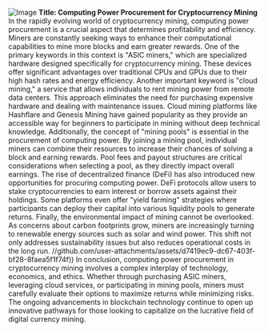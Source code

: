 
![Image](https://github.com/user-attachments/assets/4a25d116-2220-4385-b08e-f287af8fcbc4)
**Title: Computing Power Procurement for Cryptocurrency Mining**
In the rapidly evolving world of cryptocurrency mining, computing power procurement is a crucial aspect that determines profitability and efficiency. Miners are constantly seeking ways to enhance their computational capabilities to mine more blocks and earn greater rewards. One of the primary keywords in this context is "ASIC miners," which are specialized hardware designed specifically for cryptocurrency mining. These devices offer significant advantages over traditional CPUs and GPUs due to their high hash rates and energy efficiency.
Another important keyword is "cloud mining," a service that allows individuals to rent mining power from remote data centers. This approach eliminates the need for purchasing expensive hardware and dealing with maintenance issues. Cloud mining platforms like Hashflare and Genesis Mining have gained popularity as they provide an accessible way for beginners to participate in mining without deep technical knowledge.
Additionally, the concept of "mining pools" is essential in the procurement of computing power. By joining a mining pool, individual miners can combine their resources to increase their chances of solving a block and earning rewards. Pool fees and payout structures are critical considerations when selecting a pool, as they directly impact overall earnings.
The rise of decentralized finance (DeFi) has also introduced new opportunities for procuring computing power. DeFi protocols allow users to stake cryptocurrencies to earn interest or borrow assets against their holdings. Some platforms even offer "yield farming" strategies where participants can deploy their capital into various liquidity pools to generate returns.
Finally, the environmental impact of mining cannot be overlooked. As concerns about carbon footprints grow, miners are increasingly turning to renewable energy sources such as solar and wind power. This shift not only addresses sustainability issues but also reduces operational costs in the long run.
 //github.com/user-attachments/assets/d7419ec9-dc67-403f-bf28-8faea5f1f74f))
In conclusion, computing power procurement in cryptocurrency mining involves a complex interplay of technology, economics, and ethics. Whether through purchasing ASIC miners, leveraging cloud services, or participating in mining pools, miners must carefully evaluate their options to maximize returns while minimizing risks. The ongoing advancements in blockchain technology continue to open up innovative pathways for those looking to capitalize on the lucrative field of digital currency mining. 
